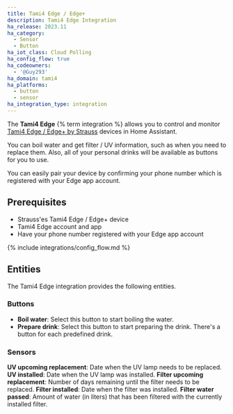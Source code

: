 ```yaml
---
title: Tami4 Edge / Edge+
description: Tami4 Edge Integration
ha_release: 2023.11
ha_category:
  - Sensor
  - Button
ha_iot_class: Cloud Polling
ha_config_flow: true
ha_codeowners:
  - '@Guy293'
ha_domain: tami4
ha_platforms:
  - button
  - sensor
ha_integration_type: integration
---
```


The **Tami4 Edge** {% term integration %} allows you to control and monitor [Tami4 Edge / Edge+ by Strauss](https://www.tami4.co.il/tami4edge-collection) devices in Home Assistant.

You can boil water and get filter / UV information, such as when you need to replace them.
Also, all of your personal drinks will be available as buttons for you to use.

You can easily pair your device by confirming your phone number which is registered with your Edge app account.

## Prerequisites

- Strauss'es Tami4 Edge / Edge+ device
- Tami4 Edge account and app
- Have your phone number registered with your Edge app account

{% include integrations/config_flow.md %}

## Entities

The Tami4 Edge integration provides the following entities.

### Buttons

- **Boil water**: Select this button to start boiling the water.
- **Prepare drink**: Select this button to start preparing the drink. There's a button for each predefined drink.

### Sensors

**UV upcoming replacement**: Date when the UV lamp needs to be replaced.
**UV installed**: Date when the UV lamp was installed.
**Filter upcoming replacement**: Number of days remaining until the filter needs to be replaced.
**Filter installed**: Date when the filter was installed.
**Filter water passed**: Amount of water (in liters) that has been filtered with the currently installed filter.
